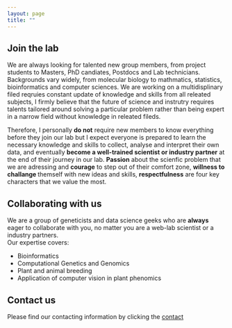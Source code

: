 ```yaml
---
layout: page
title: ""
---
```


## Join the lab
We are always looking for talented new group members, from project students to Masters, PhD candiates, Postdocs and Lab technicians. Backgrounds vary widely, from molecular biology to mathmatics, statistics, bioinformatics and computer sciences. 
We are working on a multidisplinary filed reqruies constant update of knowledge and skills from all releated subjects, I firmly believe that the future of science and instrutry requires talents tailored around solving a particular problem rather than being expert in a narrow field without knowledge in releated fileds.

Therefore, I personally <b>do not</b> require new members to know everything before they join our lab but I expect everyone is prepared to learn the necessary knowledge and skills to collect, analyse and interpret their own data, and eventually <b>become a well-trained scientist or industry partner</b> at the end of their journey in our lab. <b>Passion</b> about the scienfic problem that we are adressing and <b>courage</b> to step out of their comfort zone, <b>willness to challange </b>themself with new ideas and skills, <b>respectfulness</b> are four key characters that we value the most. 

## Collaborating with us

We are a group of geneticists and data science geeks who are <b>always</b> eager to collaborate with you, no matter you are a web-lab scientist or a industry partners.\
Our expertise covers:
* Bioinformatics
* Computational Genetics and Genomics
* Plant and animal breeding
* Application of computer vision in plant phenomics

## Contact us 
Please find our contacting information by clicking the [contact](https://yanjunzan.github.io/Contact/)

